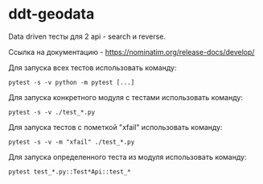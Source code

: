 # ddt-geodata
Data driven тесты для 2 api - search и reverse.

Ссылка на документацию - https://nominatim.org/release-docs/develop/

Для запуска всех тестов использовать команду:

    pytest -s -v python -m pytest [...]

Для запуска конкретного модуля с тестами использовать команду:

    pytest -s -v ./test_*.py
  
Для запуска тестов с пометкой "xfail" использовать команду:

    pytest -s -v -m "xfail" ./test_*.py

Для запуска определенного теста из модуля использовать команду:

    pytest test_*.py::Test*Api::test_*
